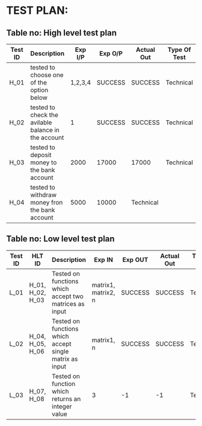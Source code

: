 # TEST PLAN:

## Table no: High level test plan

| **Test ID** | **Description**                                              | **Exp I/P** | **Exp O/P** | **Actual Out** |**Type Of Test**  |    
|-------------|--------------------------------------------------------------|------------|-------------|----------------|------------------|
|  H_01       |tested to choose one of the option below| 1,2,3,4 | SUCCESS|SUCCESS|Technical |
|  H_02       |tested to check the avilable balance in the account| 1 |SUCCESS|SUCCESS|Technical   |
|  H_03       |tested to deposit money to the bank account| 2000| 17000 | 17000 |Technical |
|  H_04       |tested to withdraw money fron the bank account|5000|10000|Technical |


## Table no: Low level test plan

| **Test ID** | **HLT ID** |**Description**                                              | **Exp IN** | **Exp OUT** | **Actual Out** |**Type Of Test**  |    
|-------------|------------|--------------------------------------------------------------|------------|-------------|----------------|------------------|
|  L_01       | H_01, H_02, H_03|Tested on functions which accept two matrices as input|  matrix1, matrix2, n |SUCCESS|SUCCESS |Technical |
|  L_02       | H_04, H_05, H_06|Tested on functions which accept single matrix as input|  matrix1, n |SUCCESS|SUCCESS |Technical |
|  L_03       | H_07, H_08 |Tested on function which returns an integer value|  3  |-1|-1|Technical |
